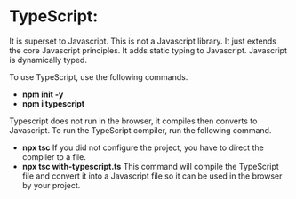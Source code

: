 # TypeScript:
It is superset to Javascript. This is not a Javascript library. It just extends the core Javascript principles. It adds static typing to Javascript. Javascript is dynamically typed.

To use TypeScript, use the following commands.
- **npm init -y**
- **npm i typescript**

Typescript does not run in the browser, it compiles then converts to Javascript. To run the TypeScript compiler, run the following command.
- **npx tsc**
If you did not configure the project, you have to direct the compiler to a file.
- **npx tsc with-typescript.ts**
This command will compile the TypeScript file and convert it into a Javascript file so it can be used in the browser by your project.